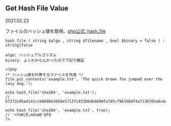 ## Get Hash File Value
2021.02.23

ファイルのハッシュ値を取得。[php公式: hash_file](https://www.php.net/manual/ja/function.hash-file.php)
```
hash_file ( string $algo , string $filename , bool $binary = false ) : string|false

algo: ハッシュアルゴリズム
binary: よくわからんかったので下記で検証
```
```
<?php
/* ハッシュ値を計算するファイルを作成 */
file_put_contents('example.txt', 'The quick brown fox jumped over the lazy dog.');

echo hash_file('sha384', 'example.txt');
// b7273c05ad141ccb6696b3659e57137c453b6d64690fa7d5cf96368df4a7138703a8c6ead31727b487b3628746510391

echo hash_file('sha384', 'example.txt', true);
// '<feW|E;mdiϖ6'bFQ
?>
```
